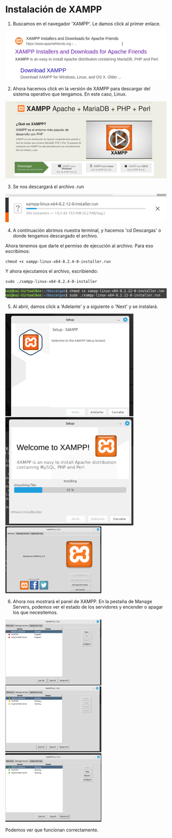 # Instalación de XAMPP

1. Buscamos en el navegador 'XAMPP'.
Le damos click al primer enlace.

<img src="img/1x.png">

2. Ahora hacemos click en la versión de XAMPP para descargar del sistema operativo que tengamos. En este caso, Linux.

<img src="img/2x.png">

3. Se nos descargará el archivo .run

<img src="img/3x.png">

4. A continuación abrimos nuestra terminal, y hacemos 'cd Descargas' o donde tengamos descargado el archivo.

Ahora tenemos que darle el permiso de ejecución al archivo. Para eso escribimos:

`chmod +x xampp-linux-x64-8.2.4-0-installer.run`

Y ahora ejecutamos el archivo, escribiendo:

`sudo ./xampp-linux-x64-8.2.4-0-installer`

<img src="img/4x.png">

5. Al abrir, damos click a 'Adelante' y a siguiente o 'Next' y se instalará.

<img src="img/5x.png" width="400px">

<img src="img/7x.png" width="400px">

<img src="img/8x.png" width="300px">

6. Ahora nos mostrará el panel de XAMPP. 
En la pestaña de Manage Servers, podemos ver el estado de los servidores y encender o apagar los que necesitemos.

<img src="img/10x.png" width="300px">

<img src="img/11x.png" width="300px">

<img src="img/12x.png" width="300px">

Podemos ver que funcionan correctamente.


